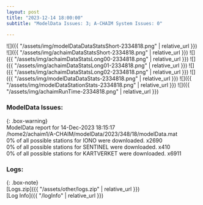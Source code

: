 ```yaml
---
layout: post
title: "2023-12-14 18:00:00"
subtitle: "ModelData Issues: 3; A-CHAIM System Issues: 0"

---
```


![]({{ "/assets/img/modelDataDataStatsShort-2334818.png" | relative_url }})
![]({{ "/assets/img/achaimDataStatsShort-2334818.png" | relative_url }})
![]({{ "/assets/img/achaimDataStatsLong00-2334818.png" | relative_url }})
![]({{ "/assets/img/achaimDataStatsLong01-2334818.png" | relative_url }})
![]({{ "/assets/img/achaimDataStatsLong02-2334818.png" | relative_url }})
![]({{ "/assets/img/modelDataDataStats-2334818.png" | relative_url }})
![]({{ "/assets/img/modelDataStationStats-2334818.png" | relative_url }})
![]({{ "/assets/img/achaimRunTime-2334818.png" | relative_url }})


### ModelData Issues:  
  
{: .box-warning}  
 ModelData report for 14-Dec-2023 18:15:17   
 /home2/achaim1/A-CHAIM/modelData/2023/348/18/modelData.mat   
 0% of all possible stations for IONO were downloaded. x2690   
 0% of all possible stations for SENTINEL were downloaded. x410   
 0% of all possible stations for KARTVERKET were downloaded. x6911   
  


### Logs:  
  
{: .box-note}  
[Logs.zip]({{ "/assets/other/logs.zip" | relative_url }})  
[Log Info]({{ "/logInfo" | relative_url }})  
